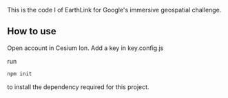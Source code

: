 This is the code I of EarthLink for Google's immersive geospatial challenge.

## How to use

Open account in Cesium Ion. Add a key in key.config.js

run 
```Javascript
npm init
```
to install the dependency required for this project.
